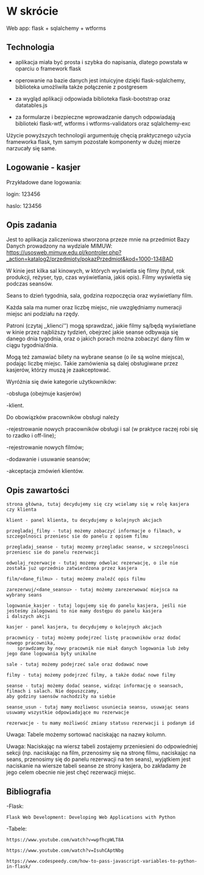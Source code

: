<h1> W skrócie </h1>
Web app: flask + sqlalchemy + wtforms

<h2> Technologia </h2>

- aplikacja miała być prosta i szybka do napisania, dlatego powstała w oparciu o framework flask

- operowanie na bazie danych jest intuicyjne dzięki flask-sqlalchemy, biblioteka umożliwiła także połączenie z postgresem

- za wygląd aplikacji odpowiada biblioteka flask-bootstrap oraz datatables.js

- za formularze i bezpieczne wprowadzanie danych odpowiadają biblioteki flask-wtf, wtforms i wtforms-validators oraz sqlalchemy-exc

Użycie powyższych technologii argumentuję chęcią praktycznego użycia frameworka flask,
tym samym pozostałe komponenty w dużej mierze narzucały się same.

<h2> Logowanie - kasjer </h2>
Przykładowe dane logowania:

login: 123456

haslo: 123456

<h2> Opis zadania </h2>

Jest to aplikacja zaliczeniowa stworzona przeze mnie na przedmiot Bazy Danych prowadzony na wydziale MIMUW:
https://usosweb.mimuw.edu.pl/kontroler.php?_action=katalog2/przedmioty/pokazPrzedmiot&kod=1000-134BAD

W kinie jest kilka sal kinowych, w których wyświetla się filmy (tytuł, rok produkcji, reżyser, typ, czas wyświetlania, jakiś opis). Filmy wyświetla się podczas seansów.

Seans to dzień tygodnia, sala, godzina rozpoczęcia oraz wyświetlany film.

Każda sala ma numer oraz liczbę miejsc, nie uwzględniamy numeracji miejsc ani podziału na rzędy.

Patroni (czytaj ,,klienci'') mogą sprawdzać, jakie filmy są/będą wyświetlane w kinie przez najbliższy tydzień, obejrzeć jakie seanse odbywaja się danego dnia tygodnia, oraz o jakich porach można zobaczyć dany film w ciągu tygodnia/dnia.

Mogą też zamawiać bilety na wybrane seanse (o ile są wolne miejsca), podając liczbę miejsc. Takie zamówienia są dalej obsługiwane przez kasjerów, którzy muszą je zaakceptować.

Wyróżnia się dwie kategorie użytkowników:

-obsługa (obejmuje kasjerów)

-klient.

Do obowiązków pracowników obsługi należy

-rejestrowanie nowych pracowników obsługi i sal (w praktyce raczej robi się to rzadko i off-line);

-rejestrowanie nowych filmów;

-dodawanie i usuwanie seansów;

-akceptacja zmówień klientów.





<h2> Opis zawartości </h2>

    strona główna, tutaj decydujemy się czy wcielamy się w rolę kasjera czy klienta

    klient - panel klienta, tu decydujemy o kolejnych akcjach

    przegladaj_filmy - tutaj możemy zobaczyć informacje o filmach, w szczegolnosci przeniesc sie do panelu z opisem filmu
    
    przegladaj_seanse - tutaj mozemy przegladac seanse, w szczegolnosci przeniesc sie do panelu rezerwacji
    
    odwolaj_rezerwacje - tutaj mozemy odwolac rezerwację, o ile nie została już uprzednio zatwierdzona przez kasjera
    
    film/<dane_filmu> - tutaj możemy znaleźć opis filmu
    
    zarezerwuj/<dane_seansu> - tutaj możemy zarezerwować miejsca na wybrany seans

    logowanie_kasjer - tutaj logujemy się do panelu kasjera, jeśli nie jesteśmy zalogowani to nie mamy dostępu do panelu kasjera
    i dalszych akcji

    kasjer - panel kasjera, tu decydujemy o kolejnych akcjach

    pracownicy - tutaj możemy podejrzeć listę pracowników oraz dodać nowego pracownika,
        sprawdzamy by nowy pracownik nie miał danych logowania lub żeby jego dane logowania były unikalne
       
    sale - tutaj możemy podejrzeć sale oraz dodawać nowe
    
    filmy - tutaj możemy podejrzeć filmy, a także dodać nowe filmy
    
    seanse - tutaj możemy dodać seanse, widząc informację o seansach, filmach i salach. Nie dopuszczamy,
    aby godziny saensów nachodziły na siebie
    
    seanse_usun - tutaj mamy mozliwosc usuniecia seansu, usuwając seans usuwamy wszystkie odpowiadające mu rezerwacje
    
    rezerwacje - tu mamy możliwość zmiany statusu rezerwacji i podanym id

Uwaga: Tabele możemy sortować naciskając na nazwy kolumn.

Uwaga: Naciskając na wiersz tabeli zostajemy przeniesieni do odpowiedniej sekcji (np. naciskając na film,
przenosimy się na stronę filmu, naciskając na seans, przenosimy się do panelu rezerwacji na ten seans),
wyjątkiem jest naciskanie na wiersze tabeli seanse ze strony kasjera,
bo zakładamy że jego celem obecnie nie jest chęć rezerwacji miejsc.

<h2> Bibliografia </h2>

-Flask:

    Flask Web Development: Developing Web Applications with Python
    
-Tabele:

    https://www.youtube.com/watch?v=wpfhcpWLT8A
    
    https://www.youtube.com/watch?v=IsuhCAptNbg
    
    https://www.codespeedy.com/how-to-pass-javascript-variables-to-python-in-flask/

